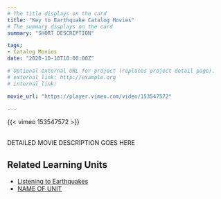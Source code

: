 ```yaml
---
# The title displays on the card
title: "Key to Earthquake Catalog Movies"
# The summary displays on the card
summary: "SHORT DESCRIPTION"

tags:
- Catalog Movies
date: "2020-10-10T10:00:00Z"

# Optional external URL for project (replaces project detail page).
# external_link: http://example.org
# internal_link:

movie_url: "https://player.vimeo.com/video/153547572"

---
```


{{< vimeo 153547572 >}}

\
DETAILED MOVIE DESCRIPTION GOES HERE

## Related Learning Units
* [Listening to Earthquakes](../../learningunits/1_primer/)
* [NAME OF UNIT](relative/path/to/unit)
